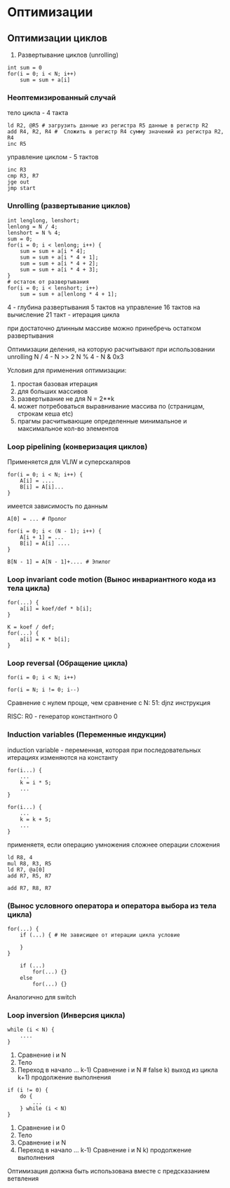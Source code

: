 # Оптимизации

## Оптимизации циклов

1. Развертывание циклов (unrolling)
```
int sum = 0
for(i = 0; i < N; i++)
    sum = sum + a[i]
```
### Неоптемизированный случай
тело цикла - 4 такта
```
ld R2, @R5 # загрузить данные из регистра R5 данные в регистр R2
add R4, R2, R4 #  Сложить в регистр R4 сумму значений из регистра R2, R4
inc R5
```
управление циклом - 5 тактов
```
inc R3
cmp R3, R7
jge out
jmp start
```
### Unrolling (развертывание циклов)

```
int lenglong, lenshort;
lenlong = N / 4;
lenshort = N % 4;
sum = 0;
for(i = 0; i < lenlong; i++) {
    sum = sum + a[i * 4];
    sum = sum + a[i * 4 + 1];
    sum = sum + a[i * 4 + 2];
    sum = sum + a[i * 4 + 3];
}
# остаток от развертывания
for(i = 0; i < lenshort; i++)
    sum = sum + a[lenlong * 4 + 1];
```
4 - глубина развертывания
5 тактов на управление
16 тактов на вычисление
21 такт - итерация цикла

при достаточно длинным массиве можно принебречь остатком развертывания

Оптимизации деления, на которую расчитывают при использовании unrolling
N / 4 - N >> 2
N % 4 - N & 0x3

Условия для применения оптимизации:
1. простая базовая итерация
2. для больших массивов
3. развертывание не для N = 2**k
4. может потребоваться выравнивание массива по (страницам, строкам кеша etc)
5. прагмы расчитывающие определенные минимальное и максимальное кол-во элементов

### Loop pipelining (конверизация циклов)

Применяется для VLIW и суперскаляров

```
for(i = 0; i < N; i++) {
    A[i] = ....
    B[i] = A[i]...
}
```
имеется зависимость по данным

```
A[0] = ... # Пролог

for(i = 0; i < (N - 1); i++) {
    A[i + 1] = ...
    B[i] = A[i] ....
}

B[N - 1] = A[N - 1]+.... # Эпилог
```

### Loop invariant code motion (Вынос инвариантного кода из тела цикла)

```
for(...) {
    a[i] = koef/def * b[i];
} 
```

```
K = koef / def;
for(...) {
    a[i] = K * b[i];
} 
```

### Loop reversal (Обращение цикла)

```
for(i = 0; i < N; i++)
```
```
for(i = N; i != 0; i--)
```
Сравнение с нулем проще, чем сравнение с N:
51: djnz инструкция

RISC:
R0 - генератор константного 0

### Induction variables (Переменные индукции)
induction variable - переменная, которая при последовательных итерациях изменяются на константу
```
for(i...) {
    ...
    k = i * 5; 
    ...
}
```
```
for(i...) {
    ...
    k = k + 5;
    ...
}
```
применяетя, если операцию умножения сложнее операции сложения
```
ld R8, 4
mul R8, R3, R5
ld R7, @a[0]
add R7, R5, R7
```
```
add R7, R8, R7
```

### (Вынос условного оператора и оператора выбора из тела цикла)
```
for(...) {
    if (...) { # Не зависищее от итерации цикла условие

    }
}
```
```
    if (...)
        for(...) {}
    else
        for(...) {}
```
Аналогично для switch

### Loop inversion (Инверсия цикла)

```
while (i < N) {
    ....
}
```
1) Сравнение i и N
2) Тело
3) Переход в начало
...
k-1) Сравнение i и N # false
k) выход из цикла
k+1) продолжение выполнения
```
if (i != 0) {
    do {
        ...
    } while (i < N)
}
```
1) Сравнение i и 0
2) Тело
3) Сравнение i и N
4) Переход в начало
...
k-1) Сравнение i и N
k) продолжение выполнения

Оптимизация должна быть использована вместе с предсказанием ветвления
